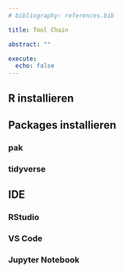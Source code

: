 ```yaml
---
# bibliography: references.bib

title: Tool Chain

abstract: ""

execute: 
  echo: false
---
```


## R installieren

## Packages installieren

### pak

### tidyverse

## IDE

### RStudio

### VS Code

### Jupyter Notebook
